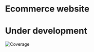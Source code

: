 # Ecommerce website
# Under development

![Coverage](https://github.com/{USERNAME}/{REPO_NAME}/actions/artifacts/{ARTIFACT_NAME}/raw?raw)
